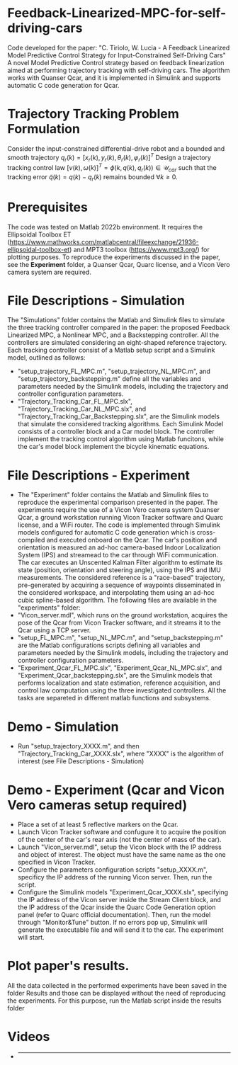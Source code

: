 # Feedback-Linearized-MPC-for-self-driving-cars
Code developed for the paper:  "C. Tiriolo, W. Lucia - A Feedback Linearized Model Predictive Control Strategy for Input-Constrained Self-Driving Cars"
A novel Model Predictive Control strategy based on feedback linearization aimed at performing trajectory tracking with self-driving cars. The algorithm works with Quanser Qcar, and it is implemented in Simulink and supports automatic C code generation for Qcar.


# Trajectory Tracking Problem Formulation 
Consider the input-constrained differential-drive robot and a bounded and smooth trajectory $q_r(k)=\left[x_r(k),y_r(k),\theta_r(k),\varphi_r(k)\right]^T$
Design a trajectory tracking control law $[v(k),\omega(k)]^T=\phi(k,q(k),q_r(k))\in\mathcal{U}_{car}$ such that the tracking error $\tilde{q}(k)=q(k)-q_r(k)$ remains bounded $\forall k\geq 0$.

# Prerequisites 
The code was tested on Matlab 2022b environment. It requires the Ellipsoidal Toolbox ET  (https://www.mathworks.com/matlabcentral/fileexchange/21936-ellipsoidal-toolbox-et) and MPT3 toolbox (https://www.mpt3.org/) for plotting purposes. 
To reproduce the experiments discussed in the paper, see the **Experiment** folder, a Quanser Qcar, Quarc license, and a Vicon Vero camera system are required. 

# File Descriptions - Simulation
The "Simulations" folder contains the Matlab and Simulink files to simulate the three tracking controller compared in the paper: the proposed Feedback Linearized MPC, a Nonlinear MPC, and a Backstepping controller. All the controllers are simulated considering an eight-shaped reference trajectory. Each tracking controller consist of a Matlab setup script and a Simulink model, outlined as follows:
- "setup_trajectory_FL_MPC.m", "setup_trajectory_NL_MPC.m", and "setup_trajectory_backstepping.m" define all the variables and parameters needed by the Simulink models, including the trajectory and controller configuration parameters.
- "Trajectory_Tracking_Car_FL_MPC.slx", "Trajectory_Tracking_Car_NL_MPC.slx", and "Trajectory_Tracking_Car_Backstepping.slx", are the Simulink models that simulate the considered tracking algorithms. Each Simulink Model consists of a controller block and a Car model block. The controller implement the tracking control algorithm using Matlab funcitons, while the car's model block implement the bicycle kinematic equations.



# File Descriptions - Experiment 
- The "Experiment" folder contains the Matlab and Simulink files to reproduce the experimental comparison presented in the paper. The experiments require the use of a Vicon Vero camera system Quanser Qcar, a ground workstation running Vicon Tracker software and Quarc license, and a WiFi router.  The code is implemented through Simulink models configured for automatic C code generation which is cross-compiled and executed onboard on the Qcar. The car's position and orientation is measured an ad-hoc camera-based Indoor Localization System (IPS)  and streamead to the car through WiFi communication. The car executes an Unscented Kalman Filter algorithm to estimate its state (position, orientation and steering angle), using the IPS and IMU measurements.
The considered reference is a "race-based" trajectory, pre-generated by acquiring a sequence of waypoints disseminated in the considered workspace, and interpolating them using an ad-hoc cubic spline-based algorithm.
The following files are available in the "experiments" folder:
-  "Vicon_server.mdl", which runs on the ground workstation, acquires the pose of the Qcar from Vicon Tracker software, and it streams it to the Qcar using a TCP server.
-  "setup_FL_MPC.m", "setup_NL_MPC.m", and "setup_backstepping.m" are the Matlab configurations scripts defining all variables and parameters needed by the Simulink models, including the trajectory and controller configuration parameters.
-  "Experiment_Qcar_FL_MPC.slx", "Experiment_Qcar_NL_MPC.slx", and "Experiment_Qcar_backstepping.slx", are the Simulink models that performs localization and state estimation, reference acquisition, and control law computation using the three investigated controllers. All the tasks are separeted in different matlab functions and subsystems. 


# Demo - Simulation
- Run "setup_trajectory_XXXX.m", and then "Trajectory_Tracking_Car_XXXX.slx", where "XXXX" is the algorithm of interest (see File Descriptions - Simulation)  

# Demo - Experiment (Qcar and Vicon Vero cameras setup required)
- Place a set of at least 5 reflective markers on the Qcar.
- Launch Vicon Tracker software and confugure it to acquire the position of the center of the car's rear axis (not the center of mass of the car). 
- Launch "Vicon_server.mdl", setup the Vicon block with the IP address and object of interest. The object must have the same name as the one specified in Vicon Tracker.
- Configure the parameters configuration scripts "setup_XXXX.m", specificy the IP address of the running Vicon server. Then, run the script.
- Configure the Simulink models "Experiment_Qcar_XXXX.slx", specifying the IP address of the Vicon server inside the Stream Client block, and the IP address of the Qcar inside the Quarc Code Generation option panel (refer to Quarc official documentation). Then, run the model through "Monitor&Tune" button. If no errors pop up, Simulink will generate the executable file and will send it to the car. The experiment will start.


 # Plot paper's results. 
 All the data collected in the performed experiments have been saved in the folder Results and those can be displayed without the need of reproducing the experiments. For this purpose, run the Matlab script inside the results folder 


# Videos
- ***************

